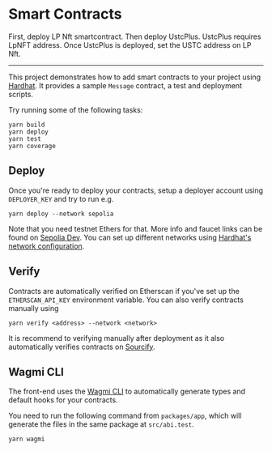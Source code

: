 # Smart Contracts

First, deploy LP Nft smartcontract.
Then deploy UstcPlus. UstcPlus requires LpNFT address.
Once UstcPlus is deployed, set the USTC address on LP Nft.

---

This project demonstrates how to add smart contracts to your project using [Hardhat](https://hardhat.org/docs). It provides a sample `Message` contract, a test and deployment scripts.

Try running some of the following tasks:

```
yarn build
yarn deploy
yarn test
yarn coverage
```

## Deploy

Once you're ready to deploy your contracts, setup a deployer account using `DEPLOYER_KEY` and try to run e.g.

```
yarn deploy --network sepolia
```

Note that you need testnet Ethers for that. More info and faucet links can be found on [Sepolia Dev](https://sepolia.dev/). You can set up different networks using [Hardhat's network configuration](https://hardhat.org/hardhat-runner/docs/config#networks-configuration).

## Verify

Contracts are automatically verified on Etherscan if you've set up the `ETHERSCAN_API_KEY` environment variable. You can also verify contracts manually using

```
yarn verify <address> --network <network>
```

It is recommend to verifying manually after deployment as it also automatically verifies contracts on [Sourcify](https://sourcify.dev/).

## Wagmi CLI

The front-end uses the [Wagmi CLI](https://wagmi.sh/cli/getting-started) to automatically generate types and default hooks for your contracts.

You need to run the following command from `packages/app`, which will generate the files in the same package at `src/abi.test`.

```
yarn wagmi
```
